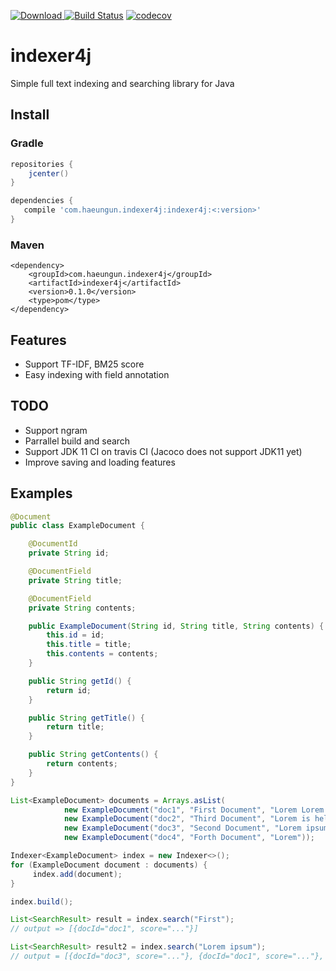 [ ![Download](https://api.bintray.com/packages/haeungun/indexer4j/indexer4j/images/download.svg?version=0.1.0) ](https://bintray.com/haeungun/indexer4j/indexer4j/0.1.0/link)
[![Build Status](https://travis-ci.com/haeungun/indexer4j.svg?branch=master)](https://travis-ci.com/haeungun/indexer4j)
[![codecov](https://codecov.io/gh/haeungun/indexer4j/branch/master/graph/badge.svg)](https://codecov.io/gh/haeungun/indexer4j)

# indexer4j
 Simple full text indexing and searching library for Java

## Install
### Gradle
``` gradle
repositories {
    jcenter()
}

dependencies {
   compile 'com.haeungun.indexer4j:indexer4j:<:version>'
}
```

### Maven
```maven
<dependency>
	<groupId>com.haeungun.indexer4j</groupId>
	<artifactId>indexer4j</artifactId>
	<version>0.1.0</version>
	<type>pom</type>
</dependency>
```

## Features
- Support TF-IDF, BM25 score
- Easy indexing with field annotation

## TODO
- Support ngram
- Parrallel build and search
- Support JDK 11 CI on travis CI (Jacoco does not support JDK11 yet)
- Improve saving and loading features

## Examples
```java
@Document
public class ExampleDocument {

    @DocumentId
    private String id;

    @DocumentField
    private String title;

    @DocumentField
    private String contents;

    public ExampleDocument(String id, String title, String contents) {
        this.id = id;
        this.title = title;
        this.contents = contents;
    }

    public String getId() {
        return id;
    }

    public String getTitle() {
        return title;
    }

    public String getContents() {
        return contents;
    }
}

List<ExampleDocument> documents = Arrays.asList(
            new ExampleDocument("doc1", "First Document", "Lorem Lorem Lorem Lorem Lorem"),
            new ExampleDocument("doc2", "Third Document", "Lorem is hello java python"),
            new ExampleDocument("doc3", "Second Document", "Lorem ipsum dolor"),
            new ExampleDocument("doc4", "Forth Document", "Lorem"));

Indexer<ExampleDocument> index = new Indexer<>();
for (ExampleDocument document : documents) {
     index.add(document);
}

index.build();

List<SearchResult> result = index.search("First");
// output => [{docId="doc1", score="..."}]

List<SearchResult> result2 = index.search("Lorem ipsum");
// output = [{docId="doc3", score="..."}, {docId="doc1", score="..."}, ...] 
```

